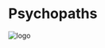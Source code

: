 # Psychopaths
![logo](https://user-images.githubusercontent.com/107105752/207446933-9446d73e-2a37-4964-a05f-96912a7f4eb5.png)
